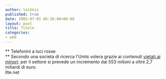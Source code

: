 ```yaml
---
author: leibniz
published: true
date: 2003-07-05 06:36:00+00:00
layout: post
title: Titolo
categories:
- web
---
```


 **   Telefonini a luci rosse   
** Secondo una societa di ricerca l'Umts volera grazie ai contenuti  [ vietati ai minori](http://www.ilte.net/mercati/tlc_e_internet/primopiano.asp?DOS=124): per il settore si prevede un  incremento dai 553 milioni a oltre 2,7 miliardi di euro.   
Ilte.net
